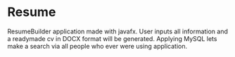 # Resume

ResumeBuilder application made with javafx.
User inputs all information and a readymade cv in DOCX format will be generated.
Applying MySQL lets make a search via all people who ever were using application.
